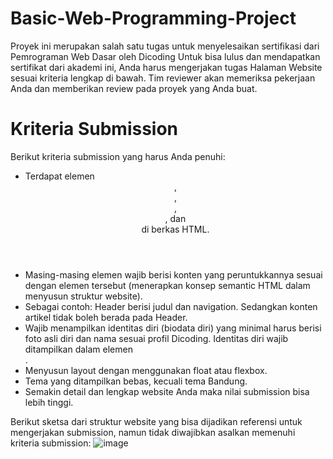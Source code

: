 # Basic-Web-Programming-Project
Proyek ini merupakan salah satu tugas untuk menyelesaikan sertifikasi dari Pemrograman Web Dasar oleh Dicoding
Untuk bisa lulus dan mendapatkan sertifikat dari akademi ini, Anda harus mengerjakan tugas Halaman Website sesuai kriteria lengkap di bawah. Tim reviewer akan memeriksa pekerjaan Anda dan memberikan review pada proyek yang Anda buat.

# Kriteria Submission
Berikut kriteria submission yang harus Anda penuhi:

- Terdapat elemen <header>, <footer>, <main>, <article>, dan <aside> di berkas HTML.
- Masing-masing elemen wajib berisi konten yang peruntukkannya sesuai dengan elemen tersebut (menerapkan konsep semantic HTML dalam menyusun struktur website).
- Sebagai contoh: Header berisi judul dan navigation. Sedangkan konten artikel tidak boleh berada pada Header.
- Wajib menampilkan identitas diri (biodata diri) yang minimal harus berisi foto asli diri dan nama sesuai profil Dicoding. Identitas diri wajib ditampilkan dalam elemen <aside>.
- Menyusun layout dengan menggunakan float atau flexbox.
- Tema yang ditampilkan bebas, kecuali tema Bandung.
- Semakin detail dan lengkap website Anda maka nilai submission bisa lebih tinggi.
  
Berikut sketsa dari struktur website yang bisa dijadikan referensi untuk mengerjakan submission, namun tidak diwajibkan asalkan memenuhi kriteria submission:
![image](https://user-images.githubusercontent.com/99377476/213119381-d51aa99e-59c3-4672-87fb-dd2f23bdcfa6.png)

